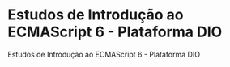 # Estudos de Introdução ao ECMAScript 6 - Plataforma DIO
Estudos de Introdução ao ECMAScript 6 - Plataforma DIO
